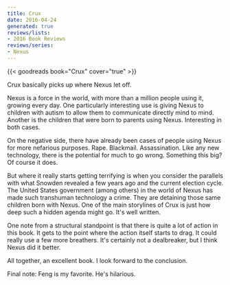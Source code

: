 ```yaml
---
title: Crux
date: 2016-04-24
generated: true
reviews/lists:
- 2016 Book Reviews
reviews/series:
- Nexus
---
```

{{< goodreads book="Crux" cover="true" >}}

Crux basically picks up where Nexus let off.  

Nexus is a force in the world, with more than a million people using it, growing every day. One particularly interesting use is giving Nexus to children with autism to allow them to communicate directly mind to mind. Another is the children that were born to parents using Nexus. Interesting in both cases.  

<!--more-->

On the negative side, there have already been cases of people using Nexus for more nefarious purposes. Rape. Blackmail. Assassination. Like any new technology, there is the potential for much to go wrong. Something this big? Of course it does.  

But where it really starts getting terrifying is when you consider the parallels with what Snowden revealed a few years ago and the current election cycle. The United States government (among others) in the world of Nexus has made such transhuman technology a crime. They are detaining those same children born with Nexus. One of the main storylines of Crux is just how deep such a hidden agenda might go. It's well written.  

One note from a structural standpoint is that there is quite a lot of action in this book. It gets to the point where the action itself starts to drag. It could really use a few more breathers. It's certainly not a dealbreaker, but I think Nexus did it better.  

All together, an excellent book. I look forward to the conclusion.  

Final note: Feng is my favorite. He's hilarious.


